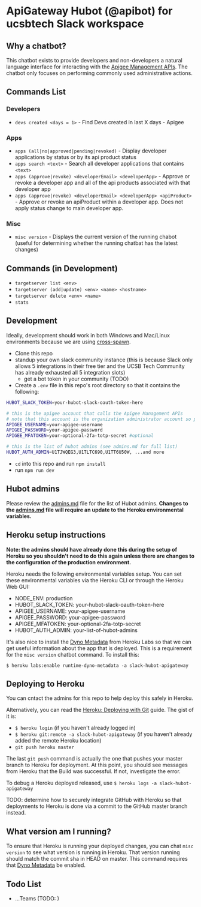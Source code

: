 # ApiGateway Hubot (@apibot) for ucsbtech Slack workspace

## Why a chatbot?

This chatbot exists to provide developers and non-developers a natural language interface for interacting with the [Apigee Management APIs](https://apidocs.apigee.com/api-reference/content/introduction). The chatbot only focuses on performing commonly used administrative actions.

## Commands List

### Developers

- `devs created <days = 1>` - Find Devs created in last X days - Apigee

### Apps

- `apps (all|no|approved|pending|revoked)` - Display developer applications by status or by its api product status
- `apps search <text>` - Search all developer applications that contains `<text>`
- `apps (approve|revoke) <developerEmail> <developerApp>` - Approve or revoke a developer app and all of the api products associated with that developer app
- `apps (approve|revoke) <developerEmail> <developerApp> <apiProduct>` - Approve or revoke an apiProduct within a developer app. Does not apply status change to main developer app.

### Misc

- `misc version` - Displays the current version of the running chabot (useful for determining whether the running chatbat has the latest changes)

## Commands (in Development)

- `targetserver list <env>`
- `targetserver (add|update) <env> <name> <hostname>`
- `targetserver delete <env> <name>`
- `stats`

## Development

Ideally, development should work in both Windows and Mac/Linux environments because we are using [cross-spawn](https://www.npmjs.com/package/cross-spawn).

- Clone this repo
- standup your own slack community instance (this is because Slack only allows 5 integrations in their free tier and the UCSB Tech Community has already exhausted all 5 integration slots)
  - get a bot token in your community (TODO)
- Create a `.env` file in this repo's root directory so that it contains the following:

```sh
HUBOT_SLACK_TOKEN=your-hubot-slack-oauth-token-here

# this is the apigee account that calls the Apigee Management APIs
# note that this account is the organization administrator account so please be responsible in securing these credentials
APIGEE_USERNAME=your-apigee-username
APIGEE_PASSWORD=your-apigee-password
APIGEE_MFATOKEN=your-optional-2fa-totp-secret #optional

# this is the list of hubot admins (see admins.md for full list)
HUBOT_AUTH_ADMIN=U1TJWQEG3,U1TLTC690,U1TT6U50W, ...and more
```

- `cd` into this repo and run `npm install`
- run `npm run dev`

## Hubot admins

Please review the [admins.md](admins.md) file for the list of Hubot admins. **Changes to the [admins.md](admins.md) file will require an update to the Heroku environmental variables.**

## Heroku setup instructions

**Note: the admins should have already done this during the setup of Heroku so you shouldn't need to do this again unless there are changes to the configuration of the production environment.**

Heroku needs the following environmental variables setup. You can set these environmental variables via the Heroku CLI or through the Heroku Web GUI:

- NODE_ENV: production
- HUBOT_SLACK_TOKEN: your-hubot-slack-oauth-token-here
- APIGEE_USERNAME: your-apigee-username
- APIGEE_PASSWORD: your-apigee-password
- APIGEE_MFATOKEN: your-optional-2fa-totp-secret
- HUBOT_AUTH_ADMIN: your-list-of-hubot-admins

It's also nice to install the [Dyno Metadata](https://devcenter.heroku.com/articles/dyno-metadata) from Heroku Labs so that we can get useful information about the app that is deployed. This is a requirement for the `misc version` chatbot command. To install this:

`$ heroku labs:enable runtime-dyno-metadata -a slack-hubot-apigateway`

## Deploying to Heroku

You can cntact the admins for this repo to help deploy this safely in Heroku.

Alternatively, you can read the [Heroku: Deploying with Git](https://devcenter.heroku.com/articles/git) guide. The gist of it is:

- `$ heroku login` (if you haven't already logged in)
- `$ heroku git:remote -a slack-hubot-apigateway` (if you haven't already added the remote Heroku location)
- `git push heroku master`

The last `git push` command is actually the one that pushes your master branch to Heroku for deployment. At this point, you should see messages from Heroku that the Build was successful. If not, investigate the error.

To debug a Heroku deployed released, use `$ heroku logs -a slack-hubot-apigateway`

TODO: determine how to securely integrate GitHub with Heroku so that deployments to Heroku is done via a commit to the GitHub master branch instead.

## What version am I running?

To ensure that Heroku is running your deployed changes, you can chat `misc version` to see what version is running in Heroku. That version running should match the commit sha in HEAD on master. This command requires that [Dyno Metadata](https://devcenter.heroku.com/articles/dyno-metadata) be enabled.

## Todo List

- ...Teams (TODO: )
